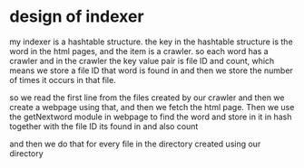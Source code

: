 # design of indexer
my indexer is a hashtable structure. the key in the hashtable structure is 
the word in the html pages, and the item is a crawler. so each word has a crawler
and in the crawler the key value pair is file ID and count, which means we store 
a file ID that word is found in and then we store the number of times it occurs in
that file. 

so we read the first line from the files created by our crawler and then we create 
a webpage using that, and then we fetch the html page. Then we use the getNextword module
in webpage to find the word and store in it in hash together with the file ID its found in
and also count

and then we do that for every file in the directory created using our directory 